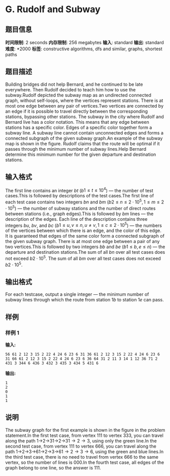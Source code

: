 # G. Rudolf and Subway

## 题目信息

**时间限制**: 2 seconds
**内存限制**: 256 megabytes
**输入**: standard
**输出**: standard
**难度**: *2000
**标签**: constructive algorithms, dfs and similar, graphs, shortest paths

## 题目描述

Building bridges did not help Bernard, and he continued to be late everywhere. Then Rudolf decided to teach him how to use the subway.Rudolf depicted the subway map as an undirected connected graph, without self-loops, where the vertices represent stations. There is at most one edge between any pair of vertices.Two vertices are connected by an edge if it is possible to travel directly between the corresponding stations, bypassing other stations. The subway in the city where Rudolf and Bernard live has a color notation. This means that any edge between stations has a specific color. Edges of a specific color together form a subway line. A subway line cannot contain unconnected edges and forms a connected subgraph of the given subway graph.An example of the subway map is shown in the figure. Rudolf claims that the route will be optimal if it passes through the minimum number of subway lines.Help Bernard determine this minimum number for the given departure and destination stations.

## 输入格式

The first line contains an integer $b$$t$ ($b$$1 \le t \le 10^4$) — the number of test cases.This is followed by descriptions of the test cases.The first line of each test case contains two integers $b$$n$ and $b$$m$ ($b$$2 \le n \le 2 \cdot 10^5, 1 \le m \le 2 \cdot 10^5$) — the number of subway stations and the number of direct routes between stations (i.e., graph edges).This is followed by $b$$m$ lines — the description of the edges. Each line of the description contains three integers $b$$u$, $b$$v$, and $b$$c$ ($b$$1 \le u, v \le n, u \ne v, 1 \le c \le 2 \cdot 10^5$) — the numbers of the vertices between which there is an edge, and the color of this edge. It is guaranteed that edges of the same color form a connected subgraph of the given subway graph. There is at most one edge between a pair of any two vertices.This is followed by two integers $b$$b$ and $b$$e$ ($b$$1 \le b, e \le n$) — the departure and destination stations.The sum of all $b$$n$ over all test cases does not exceed $b$$2 \cdot 10^5$. The sum of all $b$$m$ over all test cases does not exceed $b$$2 \cdot 10^5$.

## 输出格式

For each testcase, output a single integer — the minimum number of subway lines through which the route from station $1$$b$ to station $1$$e$ can pass.

## 样例

### 样例 1

**输入:**
```
56 61 2 12 3 15 2 22 4 24 6 23 6 31 36 61 2 12 3 15 2 22 4 24 6 23 6 31 66 61 2 12 3 15 2 22 4 24 6 23 6 36 64 31 2 11 3 14 1 12 36 71 2 431 3 344 6 436 3 432 3 435 3 434 5 431 6
```

**输出:**
```
1
2
0
1
1
```

## 说明

The subway graph for the first example is shown in the figure in the problem statement.In the first test case, from vertex 11$1$ to vertex 33$3$, you can travel along the path 1→2→31→2→3$1 \rightarrow 2 \rightarrow 3$, using only the green line.In the second test case, from vertex 11$1$ to vertex 66$6$, you can travel along the path 1→2→3→61→2→3→6$1 \rightarrow 2 \rightarrow 3 \rightarrow 6$, using the green and blue lines.In the third test case, there is no need to travel from vertex 66$6$ to the same vertex, so the number of lines is 00$0$.In the fourth test case, all edges of the graph belong to one line, so the answer is 11$1$.
